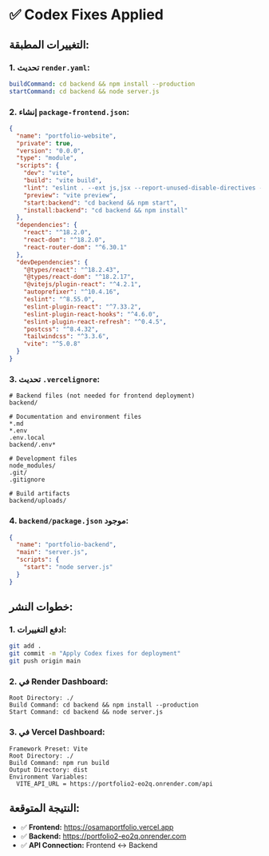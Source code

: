 # ✅ Codex Fixes Applied

## التغييرات المطبقة:

### 1. **تحديث `render.yaml`:**
```yaml
buildCommand: cd backend && npm install --production
startCommand: cd backend && node server.js
```

### 2. **إنشاء `package-frontend.json`:**
```json
{
  "name": "portfolio-website",
  "private": true,
  "version": "0.0.0",
  "type": "module",
  "scripts": {
    "dev": "vite",
    "build": "vite build",
    "lint": "eslint . --ext js,jsx --report-unused-disable-directives --max-warnings 0",
    "preview": "vite preview",
    "start:backend": "cd backend && npm start",
    "install:backend": "cd backend && npm install"
  },
  "dependencies": {
    "react": "^18.2.0",
    "react-dom": "^18.2.0",
    "react-router-dom": "^6.30.1"
  },
  "devDependencies": {
    "@types/react": "^18.2.43",
    "@types/react-dom": "^18.2.17",
    "@vitejs/plugin-react": "^4.2.1",
    "autoprefixer": "^10.4.16",
    "eslint": "^8.55.0",
    "eslint-plugin-react": "^7.33.2",
    "eslint-plugin-react-hooks": "^4.6.0",
    "eslint-plugin-react-refresh": "^0.4.5",
    "postcss": "^8.4.32",
    "tailwindcss": "^3.3.6",
    "vite": "^5.0.8"
  }
}
```

### 3. **تحديث `.vercelignore`:**
```
# Backend files (not needed for frontend deployment)
backend/

# Documentation and environment files
*.md
*.env
.env.local
backend/.env*

# Development files
node_modules/
.git/
.gitignore

# Build artifacts
backend/uploads/
```

### 4. **`backend/package.json` موجود:**
```json
{
  "name": "portfolio-backend",
  "main": "server.js",
  "scripts": {
    "start": "node server.js"
  }
}
```

## خطوات النشر:

### 1. **ادفع التغييرات:**
```bash
git add .
git commit -m "Apply Codex fixes for deployment"
git push origin main
```

### 2. **في Render Dashboard:**
```
Root Directory: ./
Build Command: cd backend && npm install --production
Start Command: cd backend && node server.js
```

### 3. **في Vercel Dashboard:**
```
Framework Preset: Vite
Root Directory: ./
Build Command: npm run build
Output Directory: dist
Environment Variables:
  VITE_API_URL = https://portfolio2-eo2q.onrender.com/api
```

## النتيجة المتوقعة:
- ✅ **Frontend:** https://osamaportfolio.vercel.app
- ✅ **Backend:** https://portfolio2-eo2q.onrender.com
- ✅ **API Connection:** Frontend ↔ Backend
